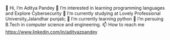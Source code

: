 👋 Hi, I’m Aditya Pandey 
👀 I’m interested in learning programming languages and Explore Cybersecurity
🌱 I’m currently studying at Lovely Professional University,Jalandhar punjab;
🌱 I’m currently learning python
🌱 I’m persuing B.Tech in computer science and engineering.
📫 How to reach me https://www.linkedin.com/in/adityazpandey
